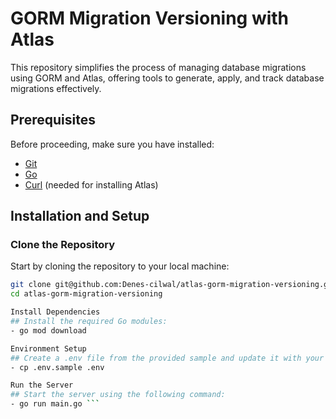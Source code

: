 # GORM Migration Versioning with Atlas

This repository simplifies the process of managing database migrations using GORM and Atlas, offering tools to generate, apply, and track database migrations effectively.

## Prerequisites

Before proceeding, make sure you have installed:
- [Git](https://git-scm.com/)
- [Go](https://golang.org/dl/)
- [Curl](https://curl.se/) (needed for installing Atlas)

## Installation and Setup

### Clone the Repository

Start by cloning the repository to your local machine:

```bash
git clone git@github.com:Denes-cilwal/atlas-gorm-migration-versioning.git
cd atlas-gorm-migration-versioning

Install Dependencies
## Install the required Go modules:
- go mod download

Environment Setup
## Create a .env file from the provided sample and update it with your details:
- cp .env.sample .env

Run the Server
## Start the server using the following command:
- go run main.go ```


